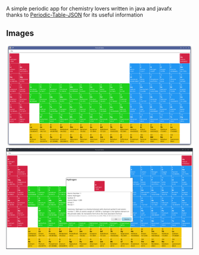 A simple periodic app for chemistry lovers written in java and javafx
<br>
thanks to [Periodic-Table-JSON](https://github.com/Bowserinator/Periodic-Table-JSON) for its useful information

## Images

<img src="Images/Screenshot_20221113_154536.png">
<img src="Images/Screenshot_20221113_154605.png">